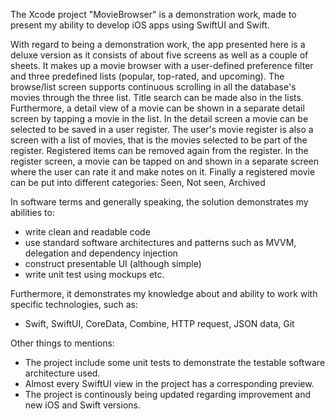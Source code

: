 The Xcode project "MovieBrowser" is a demonstration work, made to present my ability to develop iOS apps using SwiftUI and Swift. 

With regard to being a demonstration work, the app presented here is a deluxe version as it consists of about five screens as well as
a couple of sheets. It makes up a movie browser with a user-defined preference filter and three predefined lists (popular, top-rated, and 
upcoming). The browse/list screen supports continuous scrolling in all the database's movies through the three list. Title search can be 
made also in the lists. Furthermore, a detail view of a movie can be shown in a separate detail screen by tapping a movie in the list. In the 
detail screen a movie can be selected to be saved in a user register. The user's movie register is also a screen with a list of movies, that
is the movies selected to be part of the register. Registered items can be removed again from the register.  In the register screen, a movie 
can be tapped on and shown in a separate screen where the user can rate it and make notes on it. Finally a registered movie can be put into
different categories: Seen, Not seen, Archived

In software terms and generally speaking, the solution demonstrates my abilities to:

- write clean and readable code
- use standard software architectures and patterns such as MVVM, delegation and dependency injection
- construct presentable UI (although simple)
- write unit test using mockups etc.

Furthermore, it demonstrates my knowledge about and ability to work with specific technologies, such as:

- Swift, SwiftUI, CoreData, Combine, HTTP request, JSON data, Git

Other things to mentions:

- The project include some unit tests to demonstrate the testable software architecture used.
- Almost every SwiftUI view in the project has a corresponding preview.
- The project is continously being updated regarding improvement and new iOS and Swift versions.
